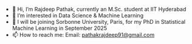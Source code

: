 - 👋 Hi, I’m Rajdeep Pathak, currently an M.Sc. student at IIT Hyderabad
- 👀 I’m interested in Data Science & Machine Learning
- 💞️ I will be joining Sorbonne University, Paris, for my PhD in Statistical Machine Learning in September 2025
- 📫 How to reach me: Email: pathakrajdeep91@gmail.com

<!---
PyCoder913/PyCoder913 is a ✨ special ✨ repository because its `README.md` (this file) appears on your GitHub profile.
You can click the Preview link to take a look at your changes.
--->
